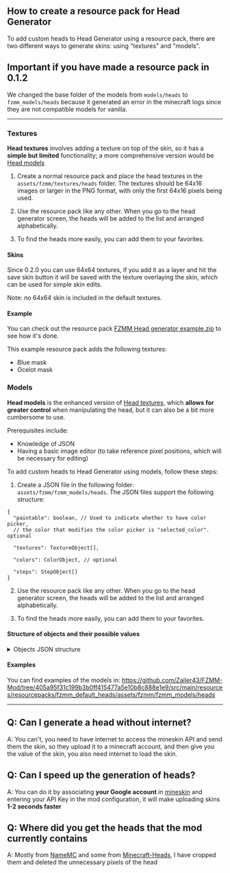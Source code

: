 ## How to create a resource pack for Head Generator

To add custom heads to Head Generator using a resource pack, there are two different ways to generate skins: using "textures" and "models".

## Important if you have made a resource pack in 0.1.2
We changed the base folder of the models from `models/heads` to `fzmm_models/heads` because it generated an error in the minecraft logs since they are not compatible models for vanilla.

---

### Textures

**Head textures** involves adding a texture on top of the skin, so it has a __simple but limited__ functionality; a more comprehensive version would be [Head models](#models)


1. Create a normal resource pack and place the head textures in the `assets/fzmm/textures/heads` folder. The textures should be 64x16 images or larger in the PNG format, with only the first 64x16 pixels being used.

2. Use the resource pack like any other. When you go to the head generator screen, the heads will be added to the list and arranged alphabetically.

3. To find the heads more easily, you can add them to your favorites.

#### Skins
Since 0.2.0 you can use 64x64 textures, if you add it as a layer and hit the save skin button it will be saved with the texture overlaying the skin, which can be used for simple skin edits.

Note: no 64x64 skin is included in the default textures.

#### Example

You can check out the resource pack [FZMM Head generator example.zip](https://github.com/Zailer43/FZMM-Mod/files/10303878/FZMM.Head.generator.example.zip) to see how it's done.

This example resource pack adds the following textures:
- Blue mask
- Ocelot mask

### Models

**Head models** is the enhanced version of [Head textures](#textures), which **allows for greater control** when manipulating the head, but it can also be a bit more cumbersome to use.

Prerequisites include:

- Knowledge of JSON
- Having a basic image editor (to take reference pixel positions, which will be necessary for editing)

To add custom heads to Head Generator using models, follow these steps:

1. Create a JSON file in the following folder: `assets/fzmm/fzmm_models/heads`. The JSON files support the following structure:

```json5
{
  "paintable": boolean, // Used to indicate whether to have color picker,
  // the color that modifies the color picker is "selected_color". optional
  
  "textures": TextureObject[],
  
  "colors": ColorObject, // optional
  
  "steps": StepObject[]
}
```
2. Use the resource pack like any other. When you go to the head generator screen, the heads will be added to the list and arranged alphabetically.

3. To find the heads more easily, you can add them to your favorites.

#### Structure of objects and their possible values

<details>
<summary>Objects JSON structure</summary>

##### TextureObject

```json5
{
  "path": String, // The path of the texture in the resource pack, for example: "fzmm:textures/model_textures/texture.png"
   "id": String // The id used to identify the texture for use
}
```

##### ColorObject

```json5
{
  "color_hex": String, // the default color, currently only the "selected_color" color can be modified via GUI
  // Example: #FFFFFF
  
   "id": String // The id used to identify the color for use
}
```

#### Possible StepObjects

##### Select texture
Selects a texture that will be used in the following steps. The default selected texture is the base skin, its id is `base_skin`

```json5
{
  "type": "select_texture",
  "texture_id": String // The id defined in textures
}
```

##### Select color
Selects the color to be used in the next step, by default there is no color selected, the only color that can currently be modified via GUI is `selected_color`.  White is used if no color is found

```json5
{
  "type": "select_color",
  "color_id": String // The id defined in colors
}
```

##### Delete
Deletes pixels from the selected area in the final texture

```json5
{
  "type": "delete",
  "area": Area // the area where the pixels will be deleted
}
```

##### Copy
Copies an area from the selected texture and places it in the final texture

```json5
{
  "type": "copy",

  "source": Area, // The area of the selected texture where the pixels will be copied

  "destination": Area, // The area of the final texture where the copied pixels will be placed,
  // this value is optional and if not specified, the same values of "source" will be used

  "add_hat_layer": boolean, // if true, it adds the first layer of the source in the destination
  // and adds the second layer of both, this value ignores "hat_layer" of source and destination,
  // this value is optional and by default is false

  "overlap_source_hat": boolean, // if true, it adds the first and second layer of the source in the destination,
  // this value ignores "hat_layer" of source, this value is optional and by default is false
  
  "degrees": int, // rotates the texture when placing it in the destination but rotating it from its center,
  // this value is optional and by default is 0
  
  "mirror_horizontal": boolean, // applies a horizontal mirror to the copied texture,
  // it is applied after rotating with degrees, this value is optional and by default is false
  
  "mirror_vertical": boolean // applies a vertical mirror to the copied texture,
  // it is applied after rotating with degrees, this value is optional and by default is false
}
```

##### Fill color
Fills an area with the selected color using the specified algorithm

```json5
{
  "type": "fill_color",
  
  "area": Area, // the area to be filled with the selected color
  
  "algorithm": String // the type of algorithm to be used to obtain the color, possible algorithms:
  // * multiply: multiplies the selected color and the color of the pixel to be changed,
  // obtains a result more similar to the selected color if the selected pixel is in grayscale and is whiter
}
```

Note: Originally, the `solid` algorithm was noted, but it has been removed from the documentation of this version because it apparently had a bug and removed the Alpha, making it transparent in all cases.

##### Desaturate
Removes the color of the selected area and converts it to grayscale

In the default resource pack it is only used by Fill color with multiply algorithm in the `Paint head`, as it desaturates the color of the specified skin, since in this case it cannot be desaturated previously in a resource pack

```json5
{
  "type": "desaturate",
  
  "area": Area // the area to be desaturated
}
```

##### Area
Represents an area in a Minecraft skin model, with information about its position, size, and whether it includes the hat layer or not

```json5
{
  "offset": String, // The offset of the area
// Possible values are "HEAD", "BODY", "RIGHT_ARM", "RIGHT_LEG", "LEFT_LEG", "LEFT_ARM"

  "hat_layer": boolean, // // Whether the area is the hat layer

  "x": int, // The x coordinate of the top-left corner of the area

  "y": int, // The y coordinate of the top-left corner of the area

  "width": int, // The width of the area

  "height": int // The height of the area
}
```

</details>


#### Examples
You can find examples of the models in: https://github.com/Zailer43/FZMM-Mod/tree/405a95f31c199b3b0ff415477a5e10b8c888e1e9/src/main/resources/resourcepacks/fzmm_default_heads/assets/fzmm/fzmm_models/heads

---

## Q: Can I generate a head without internet?
A: You can't, you need to have internet to access the mineskin API and send them the skin, so they upload it to a minecraft account, and then give you the value of the skin, you also need internet to load the skin.

## Q: Can I speed up the generation of heads?
A: You can do it by associating **your Google account** in [mineskin](https://mineskin.org/apikey) and entering your API Key in the mod configuration, it will make uploading skins **1-2 seconds faster**

## Q: Where did you get the heads that the mod currently contains
A: Mostly from [NameMC](https://namemc.com) and some from [Minecraft-Heads](https://minecraft-heads.com), I have cropped them and deleted the unnecessary pixels of the head
